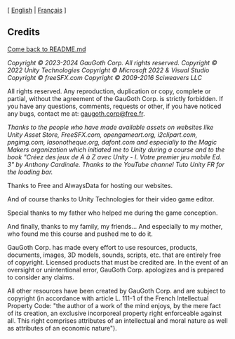 [ [English](README.md) | [Français](README-fr.md)  ]

## Credits
[Come back to README.md](README.md)

*Copyright © 2023-2024 GauGoth Corp. All rights reserved.
Copyright © 2022 Unity Technologies
Copyright © Microsoft 2022 & Visual Studio
Copyright © freeSFX.com
Copyright © 2009-2016 Sciweavers LLC*


All rights reserved. Any reproduction, duplication or copy, complete or partial, without the
agreement of the GauGoth Corp. is strictly forbidden.
If you have any questions, comments, requests or other, if you have noticed any bugs, contact me at: gaugoth.corp@free.fr.


*Thanks to the people who have made available assets on websites like Unity Asset Store, FreeSFX.com, opengameart.org, i2clipart.com, pngimg.com, lasonotheque.org, dafont.com and especially to the Magic Makers organization which initiated me to Unity during a course and to the book "Créez des jeux de A à Z avec Unity - I. Votre premier jeu mobile Ed. 3" by Anthony Cardinale. Thanks to the YouTube channel Tuto Unity FR for the loading bar.*

Thanks to Free and AlwaysData for hosting our websites.

And of course thanks to Unity Technologies for their video game editor.

Special thanks to my father who helped me during the game conception.

And finally, thanks to my family, my friends... And especially to my mother, who found me this course and pushed me to do it.

 

GauGoth Corp. has made every effort to use resources, products, documents, images, 3D models, sounds, scripts, etc. that are entirely free of copyright. Licensed products that must be credited are. In the event of an oversight or unintentional error, GauGoth Corp. apologizes and is prepared to consider any claims.

All other resources have been created by GauGoth Corp. and are subject to copyright (in accordance with article L. 111-1 of the French Intellectual Property Code: "the author of a work of the mind enjoys, by the mere fact of its creation, an exclusive incorporeal property right enforceable against all. This right comprises attributes of an intellectual and moral nature as well as attributes of an economic nature").
